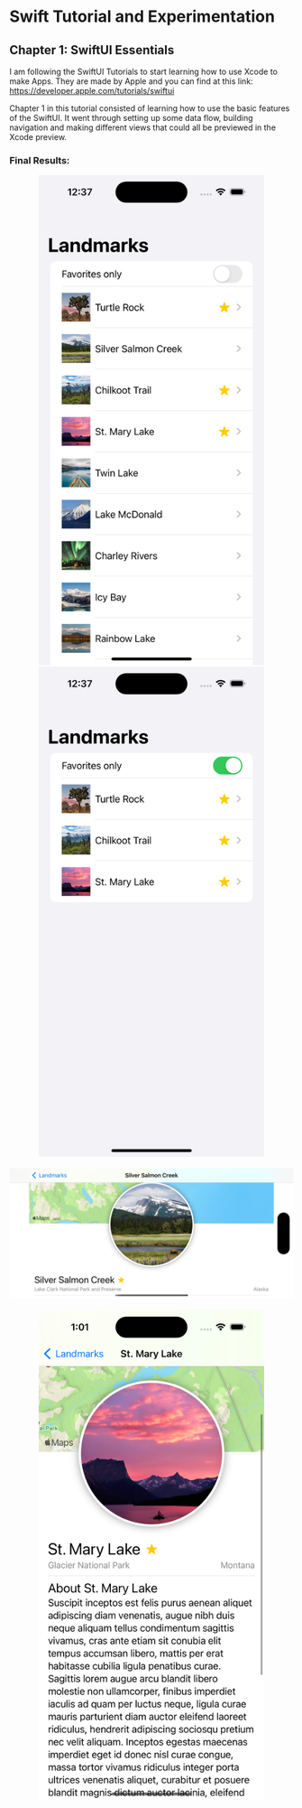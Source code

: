 # Swift Tutorial and Experimentation

## Chapter 1: SwiftUI Essentials
I am following the SwiftUI Tutorials to start learning how to use Xcode to make Apps. They are made by Apple and you can find at this link: https://developer.apple.com/tutorials/swiftui

Chapter 1 in this tutorial consisted of learning how to use the basic features of the SwiftUI. It went through setting up some data flow, building navigation and making different views that could all be previewed in the Xcode preview.

### Final Results:

<p align="center">
<img src="./images/Screenshot1.png" alt="Screenshot 1" width="400"/>
<img src="./images/Screenshot2.png" alt="Screenshot 2" width="400"/>
<br />
<br />
<img src="./images/Screenshot3.png" alt="Screenshot 3" width="800"/>
<br />
<br />
<img src="./images/Screenshot4.png" alt="Screenshot 4" width="400"/>
</p>